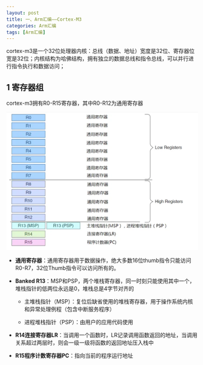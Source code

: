 ```yaml
---
layout: post
title: 一、Arm汇编——Cortex-M3
categories: Arm汇编
tags: [Arm汇编]
---
```


cortex-m3是一个32位处理器内核：总线（数据、地址）宽度是32位、寄存器位宽是32位；内核结构为哈佛结构，拥有独立的数据总线和指令总线，可以并行进行指令执行和数据访问；

## 1 寄存器组

cortex-m3拥有R0-R15寄存器，其中R0-R12为通用寄存器

![alt text](image.png)

- **通用寄存器**：通用寄存器用于数据操作，绝大多数16位thumb指令只能访问R0-R7，32位Thumb指令可以访问所有的。

- **Banked R13**：MSP和PSP，两个堆栈寄存器，同一时刻只能使用其中一个，堆栈指针的低两位永远是0，堆栈总是4字节对齐的

  - 主堆栈指针（MSP）：复位后缺省使用的堆栈寄存器，用于操作系统内核和异常处理例程（包含中断服务程序） 
  
  - 进程堆栈指针（PSP）：由用户的应用代码使用 

- **R14连接寄存器LR**：当调用一个函数时，LR记录调用函数返回的地址，当调用关系超过两层时，则会一级一级将函数的返回地址压入栈中

- **R15程序计数寄存器PC**：指向当前的程序运行地址